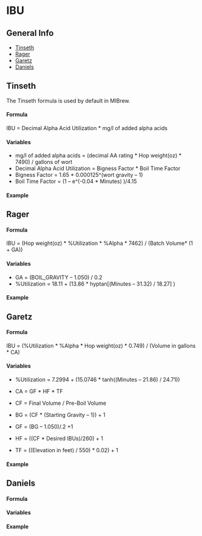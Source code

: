 # IBU

## General Info

- [Tinseth](#tinseth)
- [Rager](#rager)
- [Garetz](#garetz)
- [Daniels](#daniels)

## <a name="tinseth"></a>Tinseth

The Tinseth formula is used by default in MIBrew.

#### Formula

IBU = Decimal Alpha Acid Utilization * mg/l of added alpha acids

#### Variables

- mg/l of added alpha acids = (decimal AA rating * Hop weight(oz) * 7490) / gallons of wort
- Decimal Alpha Acid Utilization = Bigness Factor * Boil Time Factor
- Bigness Factor = 1.65 * 0.000125^(wort gravity – 1)
- Boil Time Factor = (1 – e^(-0.04 * Minutes) )/4.15

#### Example

## <a name="rager"></a>Rager

#### Formula

IBU = (Hop weight(oz) * %Utilization * %Alpha * 7462) / (Batch Volume* (1 + GA))

#### Variables

- GA = (BOIL_GRAVITY – 1.050) / 0.2
- %Utilization = 18.11 + (13.86 * hyptan[(Minutes – 31.32) / 18.27] )

#### Example

## <a name="garetz"></a>Garetz

#### Formula

IBU = (%Utilization * %Alpha * Hop weight(oz) * 0.749) / (Volume in gallons * CA)

#### Variables

- %Utilization = 7.2994 + (15.0746 * tanh((Minutes – 21.86) / 24.71))
- CA = GF * HF * TF

- CF = Final Volume / Pre-Boil Volume
- BG = (CF * (Starting Gravity – 1)) + 1

- GF = (BG – 1.050)/.2 +1
- HF = ((CF * Desired IBUs)/260) + 1
- TF = ((Elevation in feet) / 550) * 0.02) + 1

#### Example

## <a name="daniels"></a>Daniels

#### Formula
#### Variables
#### Example